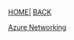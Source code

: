[HOME|](https://rajeshsadashiva.github.io/)
[BACK](./..)

[Azure Networking](./AzureNetworking.html)
